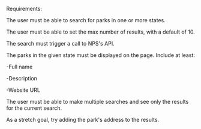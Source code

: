 Requirements:

The user must be able to search for parks in one or more states.

The user must be able to set the max number of results, with a default of 10.

The search must trigger a call to NPS's API.

The parks in the given state must be displayed on the page. Include at least:

-Full name

-Description

-Website URL

The user must be able to make multiple searches and see only the results for the current search.

As a stretch goal, try adding the park's address to the results.